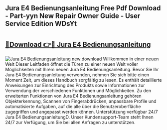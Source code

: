 ## Jura E4 Bedienungsanleitung Free Pdf Download - Part-yyn New Repair Owner Guide - User Service Edition WDsYt

# <h2><a href="http://df07dqe.blite.top/?on=Jura+E4+Bedienungsanleitung">🔗Download 👉🔴 Jura E4 Bedienungsanleitung</a></h2>

[![Jura E4 Bedienungsanleitung new download](https://i.imgur.com/lujVjoI.png)](http://df07dqe.blite.top/?on=Jura+E4+Bedienungsanleitung)
Willkommen in einer neuen Welt Dieser Leitfaden öffnet die Türen zu einer neuen Welt voller Möglichkeiten mit Ihrem neuen Jura E4 Bedienungsanleitung. Bevor Sie Ihr Jura E4 Bedienungsanleitung verwenden, nehmen Sie sich bitte einen Moment Zeit, um dieses Handbuch sorgfältig zu lesen. Es enthält detaillierte Anweisungen zur Einrichtung des Produkts sowie Informationen zur Verwendung der verschiedenen Funktionen und Möglichkeiten. Zu den erweiterten Funktionen von Jura E4 Bedienungsanleitung gehören Objekterkennung, Scannen von Fingerabdrücken, anpassbare Profile und automatisierte Aufgaben, auf die alle über die Benutzeroberfläche zugegriffen und angepasst werden können. Unterstützung verfügbar 24/7 Jura E4 BedienungsanleitungD. Unser Kundensupport-Team steht Ihnen 24/7 zur Verfügung, um Sie bei allen Anfragen zu unterstützen.
